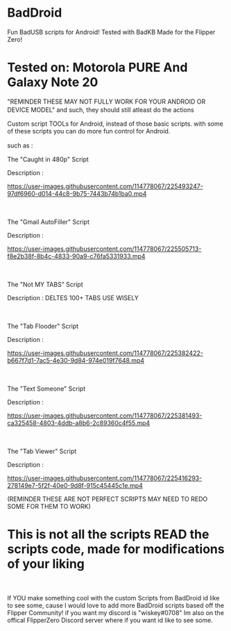 # BadDroid
Fun BadUSB scripts for Android! Tested with BadKB Made for the Flipper Zero!

# Tested on: Motorola PURE And Galaxy Note 20
"REMINDER THESE MAY NOT FULLY WORK FOR YOUR ANDROID OR DEVICE MODEL" and such, they should still atleast do the actions
ㅤㅤ

Custom script TOOLs for Android, instead of those basic scripts.
with some of these scripts you can do more fun control for Android.


such as :
ㅤ

The "Caught in 480p" Script

Description : 

https://user-images.githubusercontent.com/114778067/225493247-97df6960-d014-44c8-9b75-7443b74b1ba0.mp4

ㅤ

The "Gmail AutoFiller" Script

Description :

https://user-images.githubusercontent.com/114778067/225505713-f8e2b38f-8b4c-4833-90a9-c76fa5331933.mp4






ㅤ

The "Not MY TABS" Script

Description : DELTES 100+ TABS USE WISELY 


ㅤ

The "Tab Flooder" Script

Description :

https://user-images.githubusercontent.com/114778067/225382422-b667f7d1-7ac5-4e30-9d84-974e019f7648.mp4


ㅤ

The "Text Someone" Script

Description : 

https://user-images.githubusercontent.com/114778067/225381493-ca325458-4803-4ddb-a8b6-2c89360c4f55.mp4


ㅤㅤ

The "Tab Viewer" Script

Description : 

https://user-images.githubusercontent.com/114778067/225416293-278149e7-5f2f-40e0-9d8f-915c45445c1e.mp4





(REMINDER THESE ARE NOT PERFECT SCRIPTS MAY NEED TO REDO SOME FOR THEM TO WORK)


# This is not all the scripts READ the scripts code, made for modifications of your liking

ㅤ

If YOU make something cool with the custom Scripts from BadDroid id like to see some, cause I would love to add more BadDroid scripts based off the Flipper Community! 
if you want my discord is "wiskey#0708"
Im also on the offical FlipperZero Discord server where if you want id like to see some.

